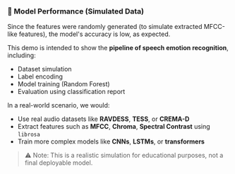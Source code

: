 ### 🧪 Model Performance (Simulated Data)

Since the features were randomly generated (to simulate extracted MFCC-like features), the model's accuracy is low, as expected.

This demo is intended to show the **pipeline of speech emotion recognition**, including:
- Dataset simulation
- Label encoding
- Model training (Random Forest)
- Evaluation using classification report

In a real-world scenario, we would:
- Use real audio datasets like **RAVDESS**, **TESS**, or **CREMA-D**
- Extract features such as **MFCC**, **Chroma**, **Spectral Contrast** using `librosa`
- Train more complex models like **CNNs**, **LSTMs**, or **transformers**

> ⚠️ Note: This is a realistic simulation for educational purposes, not a final deployable model.
